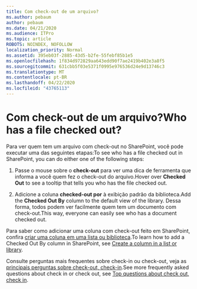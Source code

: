 ```yaml
---
title: Com check-out de um arquivo?
ms.author: pebaum
author: pebaum
ms.date: 04/21/2020
ms.audience: ITPro
ms.topic: article
ROBOTS: NOINDEX, NOFOLLOW
localization_priority: Normal
ms.assetid: 395eb03f-2885-43d5-b2fe-55febf85b1e5
ms.openlocfilehash: 1f834d972829aa643edd90f7ae2419b402e3a8f5
ms.sourcegitcommit: 631cbb5f03e5371f0995e976536d24e9d13746c3
ms.translationtype: MT
ms.contentlocale: pt-BR
ms.lasthandoff: 04/22/2020
ms.locfileid: "43765113"
---
```

# <a name="who-has-a-file-checked-out"></a><span data-ttu-id="9806c-102">Com check-out de um arquivo?</span><span class="sxs-lookup"><span data-stu-id="9806c-102">Who has a file checked out?</span></span>

<span data-ttu-id="9806c-103">Para ver quem tem um arquivo com check-out no SharePoint, você pode executar uma das seguintes etapas:</span><span class="sxs-lookup"><span data-stu-id="9806c-103">To see who has a file checked out in SharePoint, you can do either one of the following steps:</span></span>
  
1. <span data-ttu-id="9806c-104">Passe o mouse sobre o **check-out** para ver uma dica de ferramenta que informa a você quem fez o check-out do arquivo.</span><span class="sxs-lookup"><span data-stu-id="9806c-104">Hover over **Checked Out** to see a tooltip that tells you who has the file checked out.</span></span> 
    
2. <span data-ttu-id="9806c-105">Adicione a coluna **checked-out por** à exibição padrão da biblioteca.</span><span class="sxs-lookup"><span data-stu-id="9806c-105">Add the **Checked Out By** column to the default view of the library.</span></span> <span data-ttu-id="9806c-106">Dessa forma, todos podem ver facilmente quem tem um documento com check-out.</span><span class="sxs-lookup"><span data-stu-id="9806c-106">This way, everyone can easily see who has a document checked out.</span></span> 
    
<span data-ttu-id="9806c-107">Para saber como adicionar uma coluna com check-out feito em SharePoint, confira [criar uma coluna em uma lista ou biblioteca](https://go.microsoft.com/fwlink/?linkid=2019591).</span><span class="sxs-lookup"><span data-stu-id="9806c-107">To learn how to add a Checked Out By column in SharePoint, see [Create a column in a list or library](https://go.microsoft.com/fwlink/?linkid=2019591).</span></span> 
  
<span data-ttu-id="9806c-108">Consulte perguntas mais frequentes sobre check-in ou check-out, veja as [principais perguntas sobre check-out, check-in](https://go.microsoft.com/fwlink/?linkid=2018786).</span><span class="sxs-lookup"><span data-stu-id="9806c-108">See more frequently asked questions about check in or check out, see [Top questions about check out, check in](https://go.microsoft.com/fwlink/?linkid=2018786).</span></span>
  

